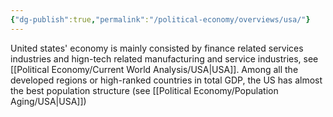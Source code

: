 ```yaml
---
{"dg-publish":true,"permalink":"/political-economy/overviews/usa/"}
---
```


United states' economy is mainly consisted by finance related services industries and hign-tech related manufacturing and service industries, see [[Political Economy/Current World Analysis/USA\|USA]]. Among all the developed regions or high-ranked countries in total GDP, the US has almost the best population structure (see [[Political Economy/Population Aging/USA\|USA]])
